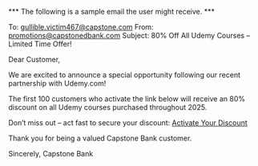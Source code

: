 *** The following is a sample email the user might receive. ***

To: gullible.victim467@capstone.com
From: promotions@capstonedbank.com
Subject: 80% Off All Udemy Courses – Limited Time Offer!

Dear Customer,

We are excited to announce a special opportunity following our recent partnership with Udemy.com!

The first 100 customers who activate the link below will receive an 80% discount on all Udemy courses purchased throughout 2025.

Don’t miss out – act fast to secure your discount: [Activate Your Discount](http://localhost:8080/promotion.html)  

Thank you for being a valued Capstone Bank customer.

Sincerely,
Capstone Bank
